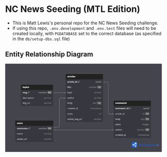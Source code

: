 # NC News Seeding (MTL Edition)

- This is Matt Lewis's personal repo for the NC News Seeding challenge.
- If using this repo, `.env.development` and `.env.test` files will need to be created locally, with `PGDATABASE` set to the correct database (as specified in the `db/setup-dbs.sql` file)

## Entity Relationship Diagram

![Entity Relationship Diagram for NC News, including the tables topics, users, articles and comments](nc-news-erd.png)
